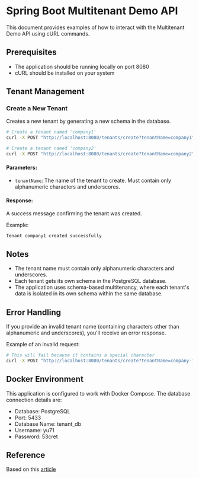 # Spring Boot Multitenant Demo API

This document provides examples of how to interact with the Multitenant Demo API using cURL commands.

## Prerequisites

- The application should be running locally on port 8080
- cURL should be installed on your system

## Tenant Management

### Create a New Tenant

Creates a new tenant by generating a new schema in the database.

```bash
# Create a tenant named 'company1'
curl -X POST "http://localhost:8080/tenants/create?tenantName=company1"

# Create a tenant named 'company2'
curl -X POST "http://localhost:8080/tenants/create?tenantName=company2"
```

#### Parameters:

- `tenantName`: The name of the tenant to create. Must contain only alphanumeric characters and underscores.

#### Response:

A success message confirming the tenant was created.

Example:

```
Tenant company1 created successfully
```

## Notes

- The tenant name must contain only alphanumeric characters and underscores.
- Each tenant gets its own schema in the PostgreSQL database.
- The application uses schema-based multitenancy, where each tenant's data is isolated in its own schema within the same
  database.

## Error Handling

If you provide an invalid tenant name (containing characters other than alphanumeric and underscores), you'll receive an
error response.

Example of an invalid request:

```bash
# This will fail because it contains a special character
curl -X POST "http://localhost:8080/tenants/create?tenantName=company-1"
```

## Docker Environment

This application is configured to work with Docker Compose. The database connection details are:

- Database: PostgreSQL
- Port: 5433
- Database Name: tenant_db
- Username: yu71
- Password: 53cret

## Reference

Based on this [article](https://towardsdev.com/multi-tenant-architecture-using-springboot-and-postgresql-d3d800e44ab0)